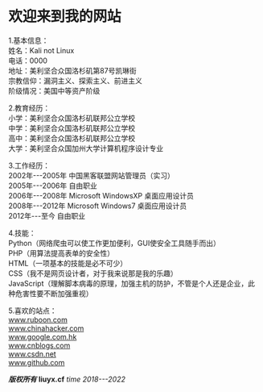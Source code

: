 # 欢迎来到我的网站

1.基本信息：   
  姓名：Kali not Linux   
  电话：0000      
  地址：美利坚合众国洛杉矶第87号凯琳街     
  宗教信仰：漏洞主义、探索主义、前进主义   
  阶级情况：美国中等资产阶级   

2.教育经历：  
  小学：美利坚合众国洛杉矶联邦公立学校   
  中学：美利坚合众国洛杉矶联邦公立学校   
  高中：美利坚合众国洛杉矶联邦公立学校   
  大学：美利坚合众国加州大学计算机程序设计专业   

3.工作经历：   
  2002年---2005年 中国黑客联盟网站管理员（实习）   
  2005年---2006年 自由职业   
  2006年---2008年 Microsoft WindowsXP 桌面应用设计员   
  2008年---2012年 Microsoft Windows7 桌面应用设计员   
  2012年---至今 自由职业   

4.技能：   
  Python（网络爬虫可以使工作更加便利，GUI使安全工具随手而出）   
  PHP（用算法提高表单的安全性）   
  HTML（一项基本的技能是必不可少）   
  CSS（我不是网页设计者，对于我来说那是我的乐趣）   
  JavaScript（理解脚本病毒的原理，加强主机的防护，不管是个人还是企业，此种危害性要不断加强重视）   

5.喜欢的站点：   
  www.ruboon.com   
  www.chinahacker.com   
  www.google.com.hk   
  www.cnblogs.com   
  www.csdn.net   
  www.github.com   

***版权所有*** **liuyx.cf**   *time 2018---2022*

